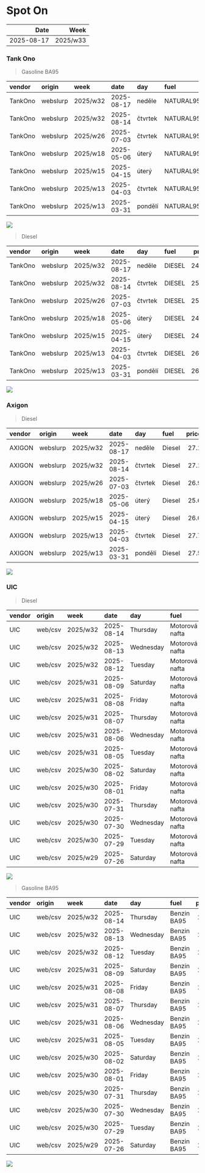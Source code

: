 Spot On
================

|       Date |     Week |
|-----------:|---------:|
| 2025-08-17 | 2025/w33 |

### Tank Ono

> Gasoline BA95

| vendor  | origin   | week     | date       | day     | fuel      | price | PriceVAT |
|:--------|:---------|:---------|:-----------|:--------|:----------|------:|---------:|
| TankOno | webslurp | 2025/w32 | 2025-08-17 | neděle  | NATURAL95 | 26.36 |     31.9 |
| TankOno | webslurp | 2025/w32 | 2025-08-14 | čtvrtek | NATURAL95 | 26.36 |     31.9 |
| TankOno | webslurp | 2025/w26 | 2025-07-03 | čtvrtek | NATURAL95 | 26.86 |     32.5 |
| TankOno | webslurp | 2025/w18 | 2025-05-06 | úterý   | NATURAL95 | 26.36 |     31.9 |
| TankOno | webslurp | 2025/w15 | 2025-04-15 | úterý   | NATURAL95 | 26.36 |     31.9 |
| TankOno | webslurp | 2025/w13 | 2025-04-03 | čtvrtek | NATURAL95 | 27.19 |     32.9 |
| TankOno | webslurp | 2025/w13 | 2025-03-31 | pondělí | NATURAL95 | 27.19 |     32.9 |

<img src="SpotOn_files/figure-gfm/tono-ba95-1.png" style="display: block; margin: auto auto auto 0;" />

> Diesel

| vendor  | origin   | week     | date       | day     | fuel   | price | PriceVAT |
|:--------|:---------|:---------|:-----------|:--------|:-------|------:|---------:|
| TankOno | webslurp | 2025/w32 | 2025-08-17 | neděle  | DIESEL | 24.71 |     29.9 |
| TankOno | webslurp | 2025/w32 | 2025-08-14 | čtvrtek | DIESEL | 25.54 |     30.9 |
| TankOno | webslurp | 2025/w26 | 2025-07-03 | čtvrtek | DIESEL | 25.54 |     30.9 |
| TankOno | webslurp | 2025/w18 | 2025-05-06 | úterý   | DIESEL | 24.71 |     29.9 |
| TankOno | webslurp | 2025/w15 | 2025-04-15 | úterý   | DIESEL | 24.71 |     29.9 |
| TankOno | webslurp | 2025/w13 | 2025-04-03 | čtvrtek | DIESEL | 26.36 |     31.9 |
| TankOno | webslurp | 2025/w13 | 2025-03-31 | pondělí | DIESEL | 26.36 |     31.9 |

<img src="SpotOn_files/figure-gfm/tono-diesel-1.png" style="display: block; margin: auto auto auto 0;" />

### Axigon

> Diesel

| vendor | origin   | week     | date       | day     | fuel   | price | PriceVAT |
|:-------|:---------|:---------|:-----------|:--------|:-------|------:|---------:|
| AXIGON | webslurp | 2025/w32 | 2025-08-17 | neděle  | Diesel |  27.1 |     32.8 |
| AXIGON | webslurp | 2025/w32 | 2025-08-14 | čtvrtek | Diesel |  27.1 |     32.8 |
| AXIGON | webslurp | 2025/w26 | 2025-07-03 | čtvrtek | Diesel |  26.9 |     32.6 |
| AXIGON | webslurp | 2025/w18 | 2025-05-06 | úterý   | Diesel |  25.6 |     31.0 |
| AXIGON | webslurp | 2025/w15 | 2025-04-15 | úterý   | Diesel |  26.0 |     31.5 |
| AXIGON | webslurp | 2025/w13 | 2025-04-03 | čtvrtek | Diesel |  27.7 |     33.5 |
| AXIGON | webslurp | 2025/w13 | 2025-03-31 | pondělí | Diesel |  27.5 |     33.3 |

<img src="SpotOn_files/figure-gfm/axigon-diesel-1.png" style="display: block; margin: auto auto auto 0;" />

### UIC

> Diesel

| vendor | origin  | week     | date       | day       | fuel           | price | priceVAT |
|:-------|:--------|:---------|:-----------|:----------|:---------------|------:|---------:|
| UIC    | web/csv | 2025/w32 | 2025-08-14 | Thursday  | Motorová nafta |  24.7 |     29.9 |
| UIC    | web/csv | 2025/w32 | 2025-08-13 | Wednesday | Motorová nafta |  24.8 |     30.0 |
| UIC    | web/csv | 2025/w32 | 2025-08-12 | Tuesday   | Motorová nafta |  25.0 |     30.2 |
| UIC    | web/csv | 2025/w31 | 2025-08-09 | Saturday  | Motorová nafta |  25.1 |     30.4 |
| UIC    | web/csv | 2025/w31 | 2025-08-08 | Friday    | Motorová nafta |  25.0 |     30.2 |
| UIC    | web/csv | 2025/w31 | 2025-08-07 | Thursday  | Motorová nafta |  25.3 |     30.6 |
| UIC    | web/csv | 2025/w31 | 2025-08-06 | Wednesday | Motorová nafta |  25.4 |     30.7 |
| UIC    | web/csv | 2025/w31 | 2025-08-05 | Tuesday   | Motorová nafta |  25.8 |     31.2 |
| UIC    | web/csv | 2025/w30 | 2025-08-02 | Saturday  | Motorová nafta |  25.9 |     31.3 |
| UIC    | web/csv | 2025/w30 | 2025-08-01 | Friday    | Motorová nafta |  25.9 |     31.3 |
| UIC    | web/csv | 2025/w30 | 2025-07-31 | Thursday  | Motorová nafta |  25.9 |     31.3 |
| UIC    | web/csv | 2025/w30 | 2025-07-30 | Wednesday | Motorová nafta |  25.9 |     31.3 |
| UIC    | web/csv | 2025/w30 | 2025-07-29 | Tuesday   | Motorová nafta |  26.0 |     31.5 |
| UIC    | web/csv | 2025/w29 | 2025-07-26 | Saturday  | Motorová nafta |  26.0 |     31.5 |

<img src="SpotOn_files/figure-gfm/uic-diesel-1.png" style="display: block; margin: auto auto auto 0;" />

> Gasoline BA95

| vendor | origin  | week     | date       | day       | fuel        | price | priceVAT |
|:-------|:--------|:---------|:-----------|:----------|:------------|------:|---------:|
| UIC    | web/csv | 2025/w32 | 2025-08-14 | Thursday  | Benzin BA95 |  26.6 |     32.2 |
| UIC    | web/csv | 2025/w32 | 2025-08-13 | Wednesday | Benzin BA95 |  26.6 |     32.2 |
| UIC    | web/csv | 2025/w32 | 2025-08-12 | Tuesday   | Benzin BA95 |  26.6 |     32.2 |
| UIC    | web/csv | 2025/w31 | 2025-08-09 | Saturday  | Benzin BA95 |  26.6 |     32.2 |
| UIC    | web/csv | 2025/w31 | 2025-08-08 | Friday    | Benzin BA95 |  26.6 |     32.2 |
| UIC    | web/csv | 2025/w31 | 2025-08-07 | Thursday  | Benzin BA95 |  26.7 |     32.3 |
| UIC    | web/csv | 2025/w31 | 2025-08-06 | Wednesday | Benzin BA95 |  26.7 |     32.3 |
| UIC    | web/csv | 2025/w31 | 2025-08-05 | Tuesday   | Benzin BA95 |  26.7 |     32.3 |
| UIC    | web/csv | 2025/w30 | 2025-08-02 | Saturday  | Benzin BA95 |  26.9 |     32.5 |
| UIC    | web/csv | 2025/w30 | 2025-08-01 | Friday    | Benzin BA95 |  27.0 |     32.7 |
| UIC    | web/csv | 2025/w30 | 2025-07-31 | Thursday  | Benzin BA95 |  26.9 |     32.5 |
| UIC    | web/csv | 2025/w30 | 2025-07-30 | Wednesday | Benzin BA95 |  26.6 |     32.2 |
| UIC    | web/csv | 2025/w30 | 2025-07-29 | Tuesday   | Benzin BA95 |  26.6 |     32.2 |
| UIC    | web/csv | 2025/w29 | 2025-07-26 | Saturday  | Benzin BA95 |  26.5 |     32.1 |

<img src="SpotOn_files/figure-gfm/uic-ba95-1.png" style="display: block; margin: auto auto auto 0;" />
